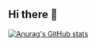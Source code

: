 ## Hi there 👋
[![Anurag's GitHub stats](https://github-readme-stats.vercel.app/api?username=Fillypper)](https://github.com/anuraghazra/github-readme-stats)

<!--
**Fillypper/Fillypper** is a ✨ _special_ ✨ repository because its `README.md` (this file) appears on your GitHub profile.

Here are some ideas to get you started:

- 🔭 I’m currently working on ...
- 🌱 I’m currently learning ...
- 👯 I’m looking to collaborate on ...
- 🤔 I’m looking for help with ...
- 💬 Ask me about ...
- 📫 How to reach me: ...
- 😄 Pronouns: ...
- ⚡ Fun fact: ...
-->
